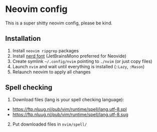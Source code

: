 # Neovim config

This is a super shitty neovim config, please be kind.

## Installation

1. Install `neovim ripgrep` packages
2. Install [nerd font](https://www.nerdfonts.com/font-downloads) (JetBrainsMono preferred for Neovide)
3. Create symlink `~/.config/nvim` pointing to `./nvim` (or just copy files)
4. Launch `nvim` and wait until everything is installed (`:Lazy`, `:Mason`)
5. Relaunch neovim to apply all changes

## Spell checking

1. Download files (lang is your spell checking language):
- https://ftp.nluug.nl/pub/vim/runtime/spell/lang.utf-8.spl
- https://ftp.nluug.nl/pub/vim/runtime/spell/lang.utf-8.sug
2. Put downloaded files in `nvim/spell/`
